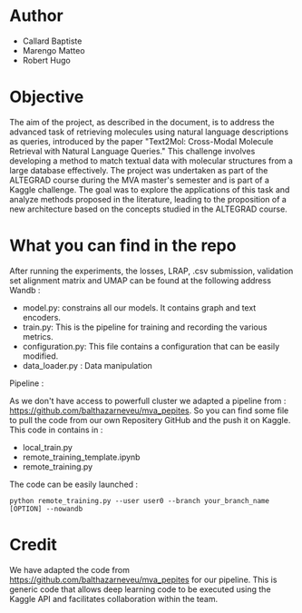 # Author 

- Callard Baptiste
- Marengo Matteo 
- Robert Hugo

# Objective 

The aim of the project, as described in the document, is to address the advanced task of retrieving molecules using natural language descriptions as queries, introduced by the paper "Text2Mol: Cross-Modal Molecule Retrieval with Natural Language Queries." This challenge involves developing a method to match textual data with molecular structures from a large database effectively. The project was undertaken as part of the ALTEGRAD course during the MVA master's semester and is part of a Kaggle challenge. The goal was to explore the applications of this task and analyze methods proposed in the literature, leading to the proposition of a new architecture based on the concepts studied in the ALTEGRAD course.

# What you can find in the repo

After running the experiments, the losses, LRAP, .csv submission, validation set alignment matrix and UMAP can be found at the following address 
Wandb : 

- model.py: constrains all our models. It contains graph and text encoders.
- train.py: This is the pipeline for training and recording the various metrics. 
- configuration.py: This file contains a configuration that can be easily modified. 
- data_loader.py : Data manipulation

Pipeline : 

As we don't have access to powerfull cluster we adapted a pipeline from : https://github.com/balthazarneveu/mva_pepites. So you can find some file to pull the code from our own Repositery GitHub and the push it on Kaggle. This code in contains in : 

- local_train.py
- remote_training_template.ipynb
- remote_training.py

The code can be easily launched : 

```
python remote_training.py --user user0 --branch your_branch_name [OPTION] --nowandb
```

# Credit 

We have adapted the code from https://github.com/balthazarneveu/mva_pepites for our pipeline. This is generic code that allows deep learning code to be executed using the Kaggle API and facilitates collaboration within the team. 